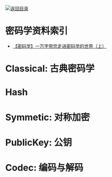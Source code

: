 [![返回目录](https://parg.co/UGo)](https://parg.co/b4z) 
 


 


 


 



# 密码学资料索引





- [【密码学】一万字带您走进密码学的世界（上）](http://www.ehcoo.com/cryptology.html?hmsr=toutiao.io&utm_medium=toutiao.io&utm_source=toutiao.io) 




# Classical: 古典密码学


# Hash


# Symmetic: 对称加密


# PublicKey: 公钥


# Codec: 编码与解码